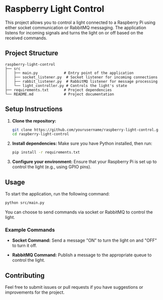 # Raspberry Light Control

This project allows you to control a light connected to a Raspberry Pi using either socket communication or RabbitMQ messaging. The application listens for incoming signals and turns the light on or off based on the received commands.

## Project Structure

```
raspberry-light-control
├── src
│   ├── main.py            # Entry point of the application
│   ├── socket_listener.py  # Socket listener for incoming connections
│   ├── rabbit_listener.py  # RabbitMQ listener for message processing
│   └── light_controller.py # Controls the light's state
├── requirements.txt       # Project dependencies
└── README.md              # Project documentation
```

## Setup Instructions

1. **Clone the repository:**
   ```bash
   git clone https://github.com/yourusername/raspberry-light-control.git
   cd raspberry-light-control
   ```

2. **Install dependencies:**
   Make sure you have Python installed, then run:
   ```bash
   pip install -r requirements.txt
   ```

3. **Configure your environment:**
   Ensure that your Raspberry Pi is set up to control the light (e.g., using GPIO pins).

## Usage

To start the application, run the following command:

```bash
python src/main.py
```

You can choose to send commands via socket or RabbitMQ to control the light. 

### Example Commands

- **Socket Command:**
  Send a message "ON" to turn the light on and "OFF" to turn it off.

- **RabbitMQ Command:**
  Publish a message to the appropriate queue to control the light.

## Contributing

Feel free to submit issues or pull requests if you have suggestions or improvements for the project.